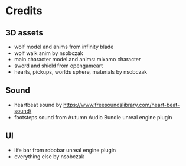 # Credits

## 3D assets

- wolf model and anims from infinity blade
- wolf walk anim by nsobczak
- main character model and anims: mixamo character
- sword and shield from opengameart
- hearts, pickups, worlds sphere, materials by nsobczak

## Sound

- heartbeat sound by https://www.freesoundslibrary.com/heart-beat-sound/
- footsteps sound from Autumn Audio Bundle unreal engine plugin

## UI

- life bar from robobar unreal engine plugin
- everything else by nsobczak
